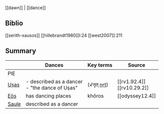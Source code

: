 [[dawn]] | [[dance]]
## Biblio
[[serith-xausos]]
[[hillebrandt1980]]I:24
[[west2007]]:211

## Summary
| | Dances         | Key terms| Source   |
| - | - | -  | - |
| PIE | | | 
| [Uṣas](ushas.md)         | - described as a dancer<br>- "the dance of Uṣas" | (√नृत् [nṛt](https://en.wiktionary.org/wiki/%E0%A4%A8%E0%A5%83%E0%A4%A4%E0%A5%8D#Sanskrit)) | [[rv1.92.4]]<br>[[rv10.29.2]] |
| [Eōs](eos.md)            | has dancing places |     khôros                     | [[odyssey12.4]]               |
| [Saule](saule.md) | described as a dancer              |          |                               |